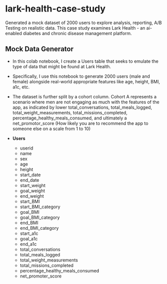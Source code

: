 # lark-health-case-study
Generated a mock dataset of 2000 users to explore analysis, reporting, A/B Testing on realistic data. This case study examines Lark Health - an ai-enabled diabetes and chronic disease management platform. 


## Mock Data Generator
* In this colab notebook, I create a Users table that seeks to emulate the type of data that might be found at Lark Health. 
* Specifically, I use this notebook to generate 2000 users (male and female) alongside real-world appropriate features like age, height, BMI, a1c, etc.
* The dataset is further split by a cohort column. Cohort A represents a scenario where men are not engaging as much with the features of the app, as indicated by lower total_conversations, total_meals_logged, total_weight_measurements, total_missions_completed, percentage_healthy_meals_consumed, and ultimately a net_promotor_score (How likely you are to recommend the app to someone else on a scale from 1 to 10)

* **Users**
  * userid
  * name
  * sex
  * age
  * height
  * start_date
  * end_date
  * start_weight
  * goal_weight
  * end_weight
  * start_BMI
  * start_BMI_category
  * goal_BMI
  * goal_BMI_category
  * end_BMI
  * end_BMI_category
  * start_a1c
  * goal_a1c
  * end_a1c
  * total_conversations
  * total_meals_logged
  * total_weight_measurements
  * total_missions_completed
  * percentage_healthy_meals_consumed
  * net_promoter_score
